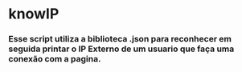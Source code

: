 # knowIP

### Esse script utiliza a biblioteca .json para reconhecer em seguida printar o IP Externo de um usuario que faça uma conexão com a pagina.

